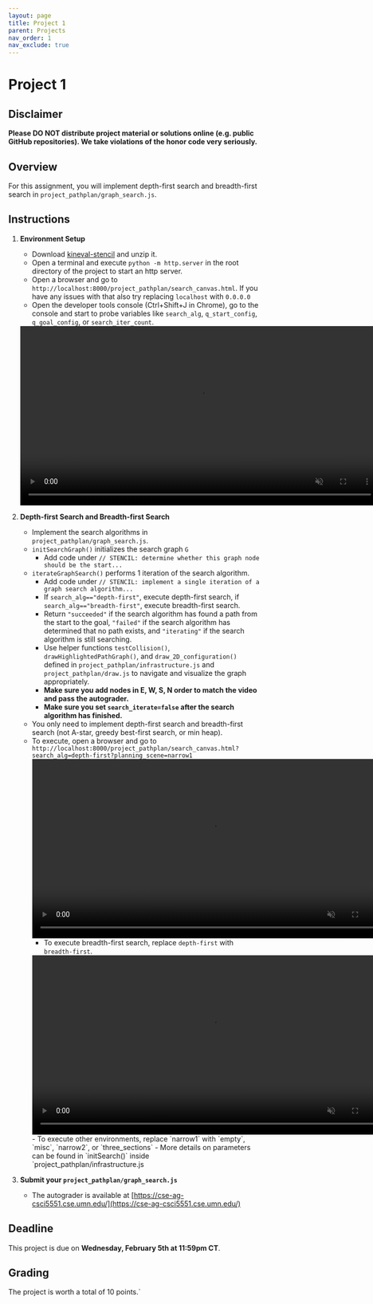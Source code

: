 ```yaml
---
layout: page
title: Project 1
parent: Projects
nav_order: 1
nav_exclude: true
---
```

 
# Project 1

## Disclaimer

<b> Please DO NOT distribute project material or solutions online (e.g. public GitHub repositories). We take violations of the honor code very seriously. </b>

## Overview
For this assignment, you will implement depth-first search and breadth-first search in `project_pathplan/graph_search.js`.

## Instructions

1. <b>Environment Setup</b>
    - Download [kineval-stencil](/CSCI5551-Spr25/assets/projects/kineval.zip) and unzip it.
    - Open a terminal and execute `python -m http.server` in the root directory of the project to start an http server.
    - Open a browser and go to `http://localhost:8000/project_pathplan/search_canvas.html`. If you have any issues with that also try replacing `localhost` with `0.0.0.0`
    - Open the developer tools console (Ctrl+Shift+J in Chrome), go to the console and start to probe variables like `search_alg`, `q_start_config`, `q_goal_config`, or `search_iter_count`.

    <video width="720" muted controls>
        <source src="/CSCI5551-Spr25/assets/projects/P1/environment.mp4" type="video/mp4">
    </video>

2. <b>Depth-first Search and Breadth-first Search</b>

    - Implement the search algorithms in `project_pathplan/graph_search.js`.
    - `initSearchGraph()` initializes the search graph `G`
        - Add code under `// STENCIL: determine whether this graph node should be the start...`
    - `iterateGraphSearch()` performs 1 iteration of the search algorithm.
        - Add code under `// STENCIL: implement a single iteration of a graph search algorithm...`
        - If `search_alg=="depth-first"`, execute depth-first search, if `search_alg=="breadth-first"`, execute breadth-first search.
        - Return `"succeeded"` if the search algorithm has found a path from the start to the goal, `"failed"` if the search algorithm has determined that no path exists, and `"iterating"` if the search algorithm is still searching.
        - Use helper functions `testCollision()`, `drawHighlightedPathGraph()`, and `draw_2D_configuration()` defined in `project_pathplan/infrastructure.js`  and `project_pathplan/draw.js` to navigate and visualize the graph appropriately.
        - <b>Make sure you add nodes in E, W, S, N order to match the video and pass the autograder.</b>
        - <b>Make sure you set `search_iterate=false` after the search algorithm has finished.</b>
    - You only need to implement depth-first search and breadth-first search (not A-star, greedy best-first search, or min heap).
    - To execute, open a browser and go to `http://localhost:8000/project_pathplan/search_canvas.html?search_alg=depth-first?planning_scene=narrow1`
        <video width="720" muted controls>
            <source src="/CSCI5551-Spr25/assets/projects/P1/depth-first.mp4" type="video/mp4">
        </video>
        - To execute breadth-first search, replace `depth-first` with `breadth-first`.
        <video width="720" muted controls>
            <source src="/CSCI5551-Spr25/assets/projects/P1/breadth-first.mp4" type="video/mp4">
        </video>
        - To execute other environments, replace `narrow1` with `empty`, `misc`, `narrow2`, or `three_sections`
        - More details on parameters can be found in `initSearch()` inside `project_pathplan/infrastructure.js

3. <b>Submit your `project_pathplan/graph_search.js`</b>
    - The autograder is available at [https://cse-ag-csci5551.cse.umn.edu/](https://cse-ag-csci5551.cse.umn.edu/)

## Deadline

This project is due on <b>Wednesday, February 5th at 11:59pm CT</b>.

## Grading

The project is worth a total of 10 points.`